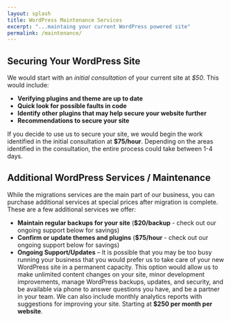 ```yaml
---
layout: splash
title: WordPress Maintenance Services
excerpt: "...maintaing your current WordPress powered site"
permalink: /maintenance/
---
```


## Securing Your WordPress Site
We would start with an *initial consultation* of your current site at *$50*.  This would include:

  - **Verifying plugins and theme are up to date**
  - **Quick look for possible faults in code**
  - **Identify other plugins that may help secure your website further**
  - **Recommendations to secure your site**

If you decide to use us to secure your site, we would begin the work identified in the initial consultation at **$75/hour**.  Depending on the areas identified in the consultation, the entire process could take between 1-4 days.

<a name="additional"></a>

## Additional WordPress Services / Maintenance
While the migrations services are the main part of our business, you can purchase additional services at special prices after migration is complete. These are a few additional services we offer:

  - **Maintain regular backups for your site** (**$20/backup** - check out our ongoing support below for savings)
  - **Confirm or update themes and plugins** (**$75/hour** - check out our ongoing support below for savings)
<a name="ongoing"></a>
  - **Ongoing Support/Updates** – It is possible that you may be too busy running your business that you would prefer us to take care of your new WordPress site in a permanent capacity.  This option would allow us to make unlimited content changes on your site, minor development improvements, manage WordPress backups, updates, and security, and be available via phone to answer questions you have, and be a partner in your team.  We can also include monthly analytics reports with suggestions for improving your site.  Starting at **$250 per month per website**.
